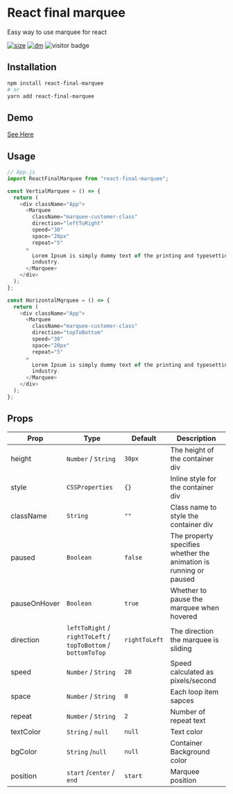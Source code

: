 # React final marquee

Easy way to use marquee for react

[![size](https://img.shields.io/bundlephobia/minzip/react-final-marquee.svg)](https://github.com/yuenu/react-final-marquee)
[![dm](https://img.shields.io/npm/dm/react-final-marquee.svg)](https://github.com/yuenu/react-final-marquee)
![visitor badge](https://visitor-badge.glitch.me/badge?page_id=yuenu.react-final-marquee)

## Installation

```bash
npm install react-final-marquee
# or
yarn add react-final-marquee

```

## Demo

[See Here](https://yuenu.github.io/react-final-marquee/)

## Usage

```js
// App.js
import ReactFinalMarquee from "react-final-marquee";

const VertialMarquee = () => {
  return (
    <div className="App">
      <Marquee
        className="marquee-customer-class"
        direction="leftToRight"
        speed="30"
        space="20px"
        repeat="5"
      >
        Lorem Ipsum is simply dummy text of the printing and typesetting
        industry.
      </Marquee>
    </div>
  );
};

const HorizontalMqrquee = () => {
  return (
    <div className="App">
      <Marquee
        className="marquee-customer-class"
        direction="topToBottom"
        speed="30"
        space="20px"
        repeat="5"
      >
        Lorem Ipsum is simply dummy text of the printing and typesetting
        industry.
      </Marquee>
    </div>
  );
};
```

## Props

| Prop         | Type                                                          | Default       | Description                                                       |
| ------------ | ------------------------------------------------------------- | ------------- | ----------------------------------------------------------------- |
| height       | `Number` / `String`                                           | `30px`        | The height of the container div                                   |
| style        | `CSSProperties`                                               | `{}`          | Inline style for the container div                                |
| className    | `String`                                                      | `""`          | Class name to style the container div                             |
| paused       | `Boolean`                                                     | `false`       | The property specifies whether the animation is running or paused |
| pauseOnHover | `Boolean`                                                     | `true`        | Whether to pause the marquee when hovered                         |
| direction    | `leftToRight` / `rightToLeft` / `topToBottom` / `bottomToTop` | `rightToLeft` | The direction the marquee is sliding                              |
| speed        | `Number` / `String`                                           | `20`          | Speed calculated as pixels/second                                 |
| space        | `Number` / `String`                                           | `0`           | Each loop item sapces                                             |
| repeat       | `Number` / `String`                                           | `2`           | Number of repeat text                                             |
| textColor    | `String` / `null`                                             | `null`        | Text color                                                        |
| bgColor      | `String` /`null`                                              | `null`        | Container Background color                                        |
| position     | `start` /`center` / `end`                                     | `start`       | Marquee position                                                  |
